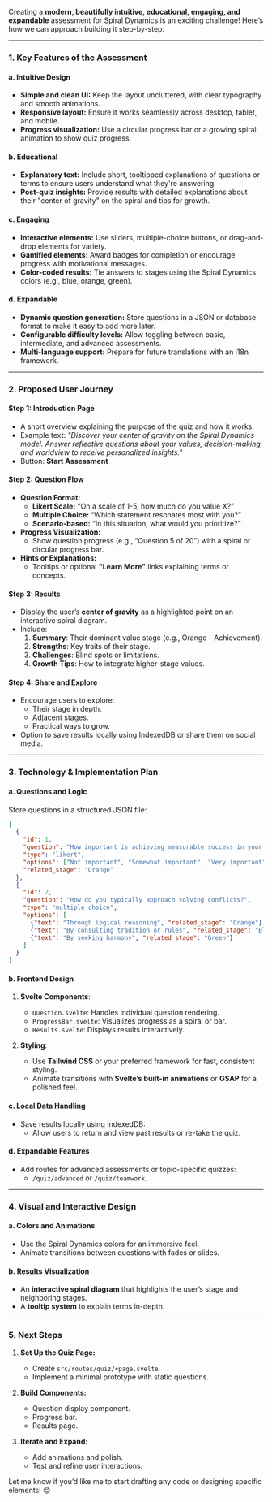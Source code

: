 Creating a **modern, beautifully intuitive, educational, engaging, and expandable** assessment for Spiral Dynamics is an exciting challenge! Here’s how we can approach building it step-by-step:

---

### **1. Key Features of the Assessment**
#### **a. Intuitive Design**
- **Simple and clean UI:** Keep the layout uncluttered, with clear typography and smooth animations.
- **Responsive layout:** Ensure it works seamlessly across desktop, tablet, and mobile.
- **Progress visualization:** Use a circular progress bar or a growing spiral animation to show quiz progress.

#### **b. Educational**
- **Explanatory text:** Include short, tooltipped explanations of questions or terms to ensure users understand what they're answering.
- **Post-quiz insights:** Provide results with detailed explanations about their "center of gravity" on the spiral and tips for growth.

#### **c. Engaging**
- **Interactive elements:** Use sliders, multiple-choice buttons, or drag-and-drop elements for variety.
- **Gamified elements:** Award badges for completion or encourage progress with motivational messages.
- **Color-coded results:** Tie answers to stages using the Spiral Dynamics colors (e.g., blue, orange, green).

#### **d. Expandable**
- **Dynamic question generation:** Store questions in a JSON or database format to make it easy to add more later.
- **Configurable difficulty levels:** Allow toggling between basic, intermediate, and advanced assessments.
- **Multi-language support:** Prepare for future translations with an i18n framework.

---

### **2. Proposed User Journey**
#### **Step 1: Introduction Page**
- A short overview explaining the purpose of the quiz and how it works.
- Example text: *"Discover your center of gravity on the Spiral Dynamics model. Answer reflective questions about your values, decision-making, and worldview to receive personalized insights."*
- Button: **Start Assessment**

#### **Step 2: Question Flow**
- **Question Format:**
  - **Likert Scale:** “On a scale of 1-5, how much do you value X?”
  - **Multiple Choice:** “Which statement resonates most with you?”
  - **Scenario-based:** “In this situation, what would you prioritize?”
- **Progress Visualization:**
  - Show question progress (e.g., “Question 5 of 20”) with a spiral or circular progress bar.
- **Hints or Explanations:**
  - Tooltips or optional **"Learn More"** links explaining terms or concepts.

#### **Step 3: Results**
- Display the user’s **center of gravity** as a highlighted point on an interactive spiral diagram.
- Include:
  1. **Summary**: Their dominant value stage (e.g., Orange - Achievement).
  2. **Strengths**: Key traits of their stage.
  3. **Challenges**: Blind spots or limitations.
  4. **Growth Tips**: How to integrate higher-stage values.

#### **Step 4: Share and Explore**
- Encourage users to explore:
  - Their stage in depth.
  - Adjacent stages.
  - Practical ways to grow.
- Option to save results locally using IndexedDB or share them on social media.

---

### **3. Technology & Implementation Plan**
#### **a. Questions and Logic**
Store questions in a structured JSON file:
```json
[
  {
    "id": 1,
    "question": "How important is achieving measurable success in your life?",
    "type": "likert",
    "options": ["Not important", "Somewhat important", "Very important"],
    "related_stage": "Orange"
  },
  {
    "id": 2,
    "question": "How do you typically approach solving conflicts?",
    "type": "multiple_choice",
    "options": [
      {"text": "Through logical reasoning", "related_stage": "Orange"},
      {"text": "By consulting tradition or rules", "related_stage": "Blue"},
      {"text": "By seeking harmony", "related_stage": "Green"}
    ]
  }
]
```

#### **b. Frontend Design**
1. **Svelte Components**:
   - `Question.svelte`: Handles individual question rendering.
   - `ProgressBar.svelte`: Visualizes progress as a spiral or bar.
   - `Results.svelte`: Displays results interactively.

2. **Styling**:
   - Use **Tailwind CSS** or your preferred framework for fast, consistent styling.
   - Animate transitions with **Svelte’s built-in animations** or **GSAP** for a polished feel.

#### **c. Local Data Handling**
- Save results locally using IndexedDB:
  - Allow users to return and view past results or re-take the quiz.

#### **d. Expandable Features**
- Add routes for advanced assessments or topic-specific quizzes:
  - `/quiz/advanced` or `/quiz/teamwork`.

---

### **4. Visual and Interactive Design**
#### **a. Colors and Animations**
- Use the Spiral Dynamics colors for an immersive feel.
- Animate transitions between questions with fades or slides.

#### **b. Results Visualization**
- An **interactive spiral diagram** that highlights the user’s stage and neighboring stages.
- A **tooltip system** to explain terms in-depth.

---

### **5. Next Steps**
1. **Set Up the Quiz Page:**
   - Create `src/routes/quiz/+page.svelte`.
   - Implement a minimal prototype with static questions.

2. **Build Components:**
   - Question display component.
   - Progress bar.
   - Results page.

3. **Iterate and Expand:**
   - Add animations and polish.
   - Test and refine user interactions.

Let me know if you’d like me to start drafting any code or designing specific elements! 😊
